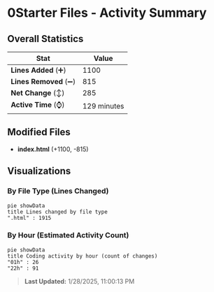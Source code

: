 # 0Starter Files - Activity Summary 

## Overall Statistics

| Stat                   | Value                                                             |
| ---------------------- | ----------------------------------------------------------------- |
| **Lines Added** (➕)   | 1100                                          |
| **Lines Removed** (➖) | 815                                        |
| **Net Change** (↕)    | 285                |
| **Active Time** (⌚)   | 129 minutes |


## Modified Files
- **index.html** (+1100, -815)

## Visualizations

### By File Type (Lines Changed)

```mermaid
pie showData
title Lines changed by file type
".html" : 1915
```

### By Hour (Estimated Activity Count)

```mermaid
pie showData
title Coding activity by hour (count of changes)
"01h" : 26
"22h" : 91
```


> **Last Updated:** 1/28/2025, 11:00:13 PM